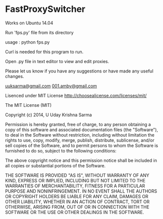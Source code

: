 FastProxySwitcher
=================

Works on Ubuntu 14.04

Run 'fps.py' file from its directory 

usage : python fps.py

Curl is needed for this program to run.

Open .py file in text editor to view and edit proxies.

Please let us know if you have any suggestions or have made any useful changes.

uuksarma@gmail.com
001.amby@gmail.com 

Lisenced under MIT License 
http://choosealicense.com/licenses/mit/

The MIT License (MIT)

Copyright (c) 2014, U Uday Krishna Sarma

Permission is hereby granted, free of charge, to any person obtaining a copy
of this software and associated documentation files (the "Software"), to deal
in the Software without restriction, including without limitation the rights
to use, copy, modify, merge, publish, distribute, sublicense, and/or sell
copies of the Software, and to permit persons to whom the Software is
furnished to do so, subject to the following conditions:

The above copyright notice and this permission notice shall be included in all
copies or substantial portions of the Software.

THE SOFTWARE IS PROVIDED "AS IS", WITHOUT WARRANTY OF ANY KIND, EXPRESS OR
IMPLIED, INCLUDING BUT NOT LIMITED TO THE WARRANTIES OF MERCHANTABILITY,
FITNESS FOR A PARTICULAR PURPOSE AND NONINFRINGEMENT. IN NO EVENT SHALL THE
AUTHORS OR COPYRIGHT HOLDERS BE LIABLE FOR ANY CLAIM, DAMAGES OR OTHER
LIABILITY, WHETHER IN AN ACTION OF CONTRACT, TORT OR OTHERWISE, ARISING FROM,
OUT OF OR IN CONNECTION WITH THE SOFTWARE OR THE USE OR OTHER DEALINGS IN THE
SOFTWARE.
